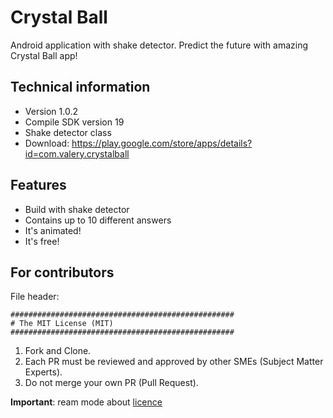 # Crystal Ball

Android application with shake detector. Predict the future with amazing Crystal Ball app!

## Technical information

- Version 1.0.2
- Compile SDK version 19
- Shake detector class
- Download: https://play.google.com/store/apps/details?id=com.valery.crystalball

## Features

- Build with shake detector
- Contains up to 10 different answers
- It's animated!
- It's free!

## For contributors

File header:

    ##################################################
    # The MIT License (MIT)
    ##################################################

1. Fork and Clone.
2. Each PR must be reviewed and approved by other SMEs (Subject Matter Experts).
3. Do not merge your own PR (Pull Request).

**Important**: ream mode about [licence](https://github.com/valerysamovich/crystal-ball/blob/master/LICENSE.txt)

